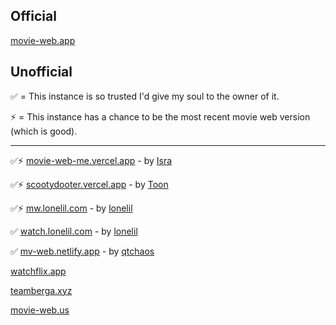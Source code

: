 ## Official

[movie-web.app](https://movie-web.app)

## Unofficial

✅ = This instance is so trusted I'd give my soul to the owner of it.

⚡️ = This instance has a chance to be the most recent movie web version (which is good).

---

✅⚡ [movie-web-me.vercel.app](https://movie-web-me.vercel.app) - by [Isra](https://github.com/zisra)

✅⚡ [scootydooter.vercel.app](https://scootydooter.vercel.app) - by [Toon](https://github.com/Toon-arch)

✅⚡️ [mw.lonelil.com](https://mw.lonelil.com) - by [lonelil](https://github.com/lonelil)

✅ [watch.lonelil.com](https://watch.lonelil.com) - by [lonelil](https://github.com/lonelil)

✅ [mv-web.netlify.app](https://mv-web.netlify.app) - by [qtchaos](https://github.com/qtchaos)

[watchflix.app](https://watchflix.app)

[teamberga.xyz](https://teamberga.xyz)

[movie-web.us](https://movie-web.us)
